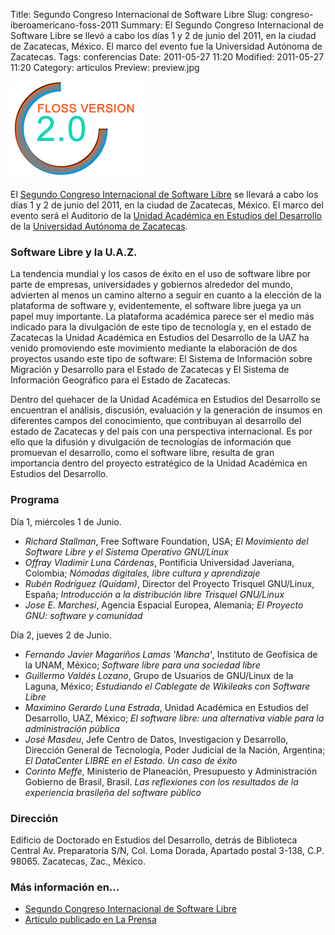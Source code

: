 Title: Segundo Congreso Internacional de Software Libre
Slug: congreso-iberoamericano-foss-2011
Summary: El Segundo Congreso Internacional de Software Libre se llevó a cabo los días 1 y 2 de junio del 2011, en la ciudad de Zacatecas, México. El marco del evento fue la Universidad Autónoma de Zacatecas.
Tags: conferencias
Date: 2011-05-27 11:20
Modified: 2011-05-27 11:20
Category: articulos
Preview: preview.jpg


![FLOSS 2.0](floss2.png)

El [Segundo Congreso Internacional de Software Libre](http://www.estudiosdeldesarrollo.net/floss2) se llevará a cabo los días 1 y 2 de junio del 2011, en la ciudad de Zacatecas, México. El marco del evento será el Auditorio de la [Unidad Académica en Estudios del Desarrollo](http://www.estudiosdeldesarrollo.net/) de la [Universidad Autónoma de Zacatecas](http://www.uaz.edu.mx/).

### Software Libre y la U.A.Z.

La tendencia mundial y los casos de éxito en el uso de software libre por parte de empresas, universidades y gobiernos alrededor del mundo, advierten al menos un camino alterno a seguir en cuanto a la elección de la plataforma de software y, evidentemente, el software libre juega ya un papel muy importante. La plataforma académica parece ser el medio más indicado para la divulgación de este tipo de tecnología y, en el estado de Zacatecas la Unidad Académica en Estudios del Desarrollo de la UAZ ha venido promoviendo este movimiento mediante la elaboración de dos proyectos usando este tipo de software: El Sistema de Información sobre Migración y Desarrollo para el Estado de Zacatecas y El Sistema de Información Geográfico para el Estado de Zacatecas.

Dentro del quehacer de la Unidad Académica en Estudios del Desarrollo se encuentran el análisis, discusión, evaluación y la generación de insumos en diferentes campos del conocimiento, que contribuyan al desarrollo del estado de Zacatecas y del país con una perspectiva internacional. Es por ello que la difusión y divulgación de tecnologías de información que promuevan el desarrollo, como el software libre, resulta de gran importancia dentro del proyecto estratégico de la Unidad Académica en Estudios del Desarrollo.

### Programa

Día 1, miércoles 1 de Junio.

* *Richard Stallman*, Free Software Foundation, USA; _El Movimiento del Software Libre y el Sistema Operativo GNU/Linux_
* *Offray Vladimir Luna Cárdenas*, Pontificia Universidad Javeriana, Colombia; _Nómadas digitales, libre cultura y aprendizaje_
* *Rubén Rodríguez (Quidam)*, Director del Proyecto Trisquel GNU/Linux, España; _Introducción a la distribución libre Trisquel GNU/Linux_
* *Jose E. Marchesi*, Agencia Espacial Europea, Alemania; _El Proyecto GNU: software y comunidad_

Día 2, jueves 2 de Junio.

* *Fernando Javier Magariños Lamas 'Mancha'*, Instituto de Geofísica de la UNAM, México; _Software libre para una sociedad libre_
* *Guillermo Valdés Lozano*, Grupo de Usuarios de GNU/Linux de la Laguna, México; _Estudiando el Cablegate de Wikileaks con Software Libre_
* *Maximino Gerardo Luna Estrada*, Unidad Académica en Estudios del Desarrollo, UAZ, México; _El software libre: una alternativa viable para la administración pública_
* *José Masdeu*, Jefe Centro de Datos, Investigacion y Desarrollo, Dirección General de Tecnología, Poder Judicial de la Nación, Argentina; _El DataCenter LIBRE en el Estado. Un caso de éxito_
* *Corinto Meffe*, Ministerio de Planeación, Presupuesto y Administración Gobierno de Brasil, Brasil. _Las reflexiones con los resultados de la experiencia brasileña del software público_

### Dirección

Edificio de Doctorado en Estudios del Desarrollo, detrás de Biblioteca Central
Av. Preparatoria S/N, Col. Loma Dorada,
Apartado postal 3-138, C.P. 98065.
Zacatecas, Zac., México.

### Más información en...

* [Segundo Congreso Internacional de Software Libre](http://www.estudiosdeldesarrollo.net/floss2)
* [Artículo publicado en La Prensa](http://www.oem.com.mx/laprensa/notas/n2078640.htm)
